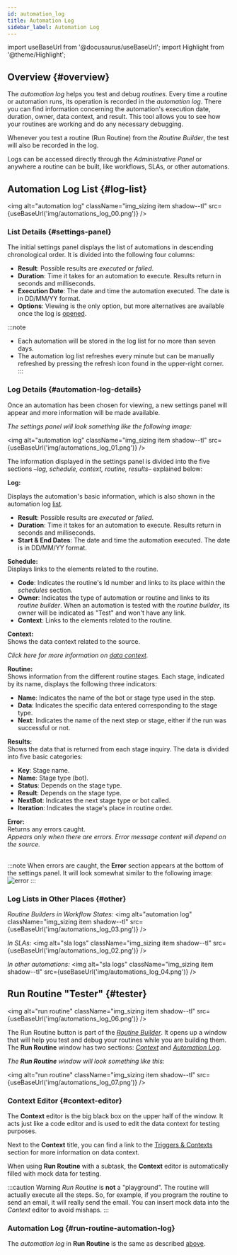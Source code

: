 ```yaml
---
id: automation_log
title: Automation Log
sidebar_label: Automation Log
---
```

import useBaseUrl from '@docusaurus/useBaseUrl'; 
import Highlight from '@theme/Highlight';

## Overview {#overview}

The _automation log_ helps you test and debug _routines_. Every time a routine or automation runs, its operation is recorded in the _automation log_. There you can find information concerning the automation's execution date, duration, owner, data context, and result. This tool allows you to see how your routines are working and do any necessary debugging.

Whenever you test a routine (Run Routine) from the _Routine Builder_, the test will also be recorded in the log.

Logs can be accessed directly through the _Administrative Panel_ or anywhere a routine can be built, like workflows, SLAs, or other automations.

## Automation Log List {#log-list}

<img alt="automation log" className="img_sizing item shadow--tl" src={useBaseUrl('img/automations_log_00.png')} />
<br/>

### List Details {#settings-panel}
The initial settings panel displays the list of automations in descending chronological order. It is divided into the following four columns:

- **Result**: Possible results are _executed_ or _failed_.
- **Duration**: Time it takes for an automation to execute. Results return in seconds and milliseconds.
- **Execution Date**: The date and time the automation executed. The date is in DD/MM/YY format.
- **Options**: Viewing is the only option, but more alternatives are available once the log is [opened](#automation-log-details).

:::note
- Each automation will be stored in the log list for no more than seven days.
- The automation log list refreshes every minute but can be manually refreshed by pressing the refresh icon found in the upper-right corner.
:::

### Log Details {#automation-log-details}
Once an automation has been chosen for viewing, a new settings panel will appear and more information will be made available. 

_The settings panel will look something like the following image:_

<img alt="automation log" className="img_sizing item shadow--tl" src={useBaseUrl('img/automations_log_01.png')} />
<br/>

The information displayed in the settings panel is divided into the five sections –_log, schedule, context, routine, results_– explained below:

<div className="container box">
<div className="row table-row-1">
<div className="col col--3"><b>Log:</b></div>
<div className="col col--3">

Displays the automation's basic information, which is also shown in the automation log [list](#settings-panel).

</div>
<div className="col col--6">

- **Result**: Possible results are _executed_ or _failed_.
- **Duration**: Time it takes for an automation to execute. Results return in seconds and milliseconds.
- **Start & End Dates**: The date and time the automation executed. The date is in DD/MM/YY format.

</div>
</div>
<div className="row table-row-2">
<div className="col col--3"><b>Schedule:</b></div>
<div className="col col--3">Displays links to the elements related to the routine.</div>
<div className="col col--6">

- **Code**: Indicates the routine's Id number and links to its place within the _schedules_ section.
- **Owner**: Indicates the type of automation or routine and links to its _routine builder_. When an automation is tested with the _routine builder_, its owner will be indicated as "Test" and won't have any link.
- **Context**: Links to the elements related to the routine.

</div>
</div>
<div className="row table-row-1">
<div className="col col--3"><b>Context:</b></div>
<div className="col col--3">Shows the data context related to the source.</div>
<div className="col col--6">

_Click here for more information on [data context](/docs/documentation/automation/cotlang/triggers_and_contexts)._

</div>
</div>
<div className="row table-row-2">
<div className="col col--3"><b>Routine:</b></div>
<div className="col col--3">Shows information from the different routine stages. Each stage, indicated by its name, displays the following three indicators:</div>
<div className="col col--6">

- **Name**: Indicates the name of the bot or stage type used in the step.
- **Data**: Indicates the specific data entered corresponding to the stage type. 
- **Next**: Indicates the name of the next step or stage, either if the run was successful or not.

</div>
</div>
<div className="row table-row-1">
<div className="col col--3"><b>Results:</b></div>
<div className="col col--3">Shows the data that is returned from each stage inquiry. The data is divided into five basic categories:</div>
<div className="col col--6">

- **Key**: Stage name.
- **Name**: Stage type (bot).
- **Status**: Depends on the stage type.
- **Result**: Depends on the stage type.
- **NextBot**: Indicates the next stage type or bot called.
- **Iteration**: Indicates the stage's place in routine order.

</div>
</div>
<div className="row table-row-2">
<div className="col col--3"><b>Error:</b></div>
<div className="col col--3">Returns any errors caught.</div>
<div className="col col--6"><em>Appears only when there are errors. Error message content will depend on the source.</em></div>
</div>


</div>
<br/>

:::note
When errors are caught, the **Error** section appears at the bottom of the settings panel. It will look somewhat similar to the following image:
![error](/img/automations_log_05.png)
:::

### Log Lists in Other Places {#other}

_Routine Builders in Workflow States:_
<img alt="automation log" className="img_sizing item shadow--tl" src={useBaseUrl('img/automations_log_03.png')} />
<br/>

_In SLAs:_
<img alt="sla logs" className="img_sizing item shadow--tl" src={useBaseUrl('img/automations_log_02.png')} />
<br/>

_In other automations:_
<img alt="sla logs" className="img_sizing item shadow--tl" src={useBaseUrl('img/automations_log_04.png')} />
<br/>

## Run Routine "Tester" {#tester}

<img alt="run routine" className="img_sizing item shadow--tl" src={useBaseUrl('img/automations_log_06.png')} />
<br/>

The <span className="badge badge--primary">Run Routine</span> button is part of the [*Routine Builder*](/docs/documentation/automation/admin_routine). It opens up a window that will help you test and debug your routines while you are building them. The **Run Routine** window has two sections: [_Context_](#context-editor) and [_Automation Log_](#run-routine-automation-log).

_The **Run Routine** window will look something like this:_

<img alt="run routine" className="img_sizing item shadow--tl" src={useBaseUrl('img/automations_log_07.png')} />
<br/>

### Context Editor {#context-editor}

The **Context** editor is the big black box on the upper half of the window. It acts just like a code editor and is used to edit the data context for testing purposes.

Next to the **Context** title, you can find a link to the [Triggers & Contexts](/docs/documentation/automation/cotlang/triggers_and_contexts) section for more information on data context.

When using **Run Routine** with a subtask, the **Context** editor is automatically filled with mock data for testing.

:::caution Warning
*Run Routine* is **not** a "playground". The routine will actually execute all the steps. So, for example, if you program the routine to send an email, it will really send the email.
You can insert mock data into the *Context* editor to avoid mishaps.
:::

### Automation Log {#run-routine-automation-log}

The _automation log_ in **Run Routine** is the same as described [above](#automation-log-details). 
